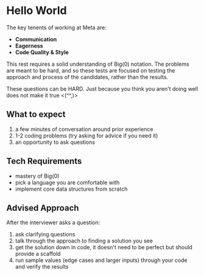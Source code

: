 # Hello World

The key tenents of working at Meta are:

- **Communication**
- **Eagerness**
- **Code Quality & Style**

This rest requires a solid understanding of Big(0) notation. The problems are meant to be hard, and so these tests are focused on testing the approach and process of the candidates, rather than the results.

These questions can be HARD. Just because you think you aren't doing well does not make it true <(^^,)>

## What to expect

1. a few minutes of conversation around prior experience
2. 1-2 coding problems (try asking for advice if you need it)
3. an opportunity to ask questions

## Tech Requirements

- mastery of Big(0)
- pick a language you are comfortable with
- implement core data structures from scratch

## Advised Approach

After the interviewer asks a question:

1. ask clarifying questions
2. talk through the approach to finding a solution you see
3. get the solution down in code, it doesn't need to be perfect but should provide a scaffold
4. run sample values (edge cases and larger inputs) through your code and verify the results